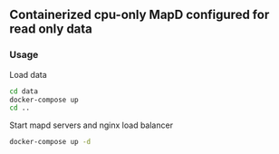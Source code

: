 ## Containerized cpu-only MapD configured for read only data
### Usage

Load data
```bash
cd data
docker-compose up
cd ..
```

Start mapd servers and nginx load balancer
```bash
docker-compose up -d
```

